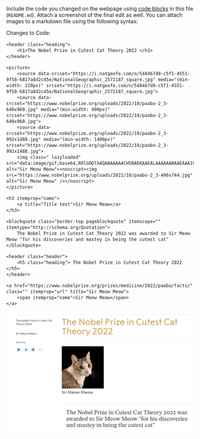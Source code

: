 Include the code you changed on the webpage using [code blocks](https://docs.github.com/en/get-started/writing-on-github/working-with-advanced-formatting/creating-and-highlighting-code-blocks) in this file (`README.md`). Attach a screenshot of the final edit as well. You can attach images to a markdown file using the following syntax:

Changes to Code:
```
<header class="heading">
    <h1>The Nobel Prize in Cutest Cat Theory 2022 </h1>
</header>
```


```
<picture>
    <source data-srcset="https://i.natgeofe.com/n/548467d8-c5f1-4551-9f58-6817a8d2c45e/NationalGeographic_2572187_square.jpg" media="(min-width: 220px)" srcset="https://i.natgeofe.com/n/548467d8-c5f1-4551-9f58-6817a8d2c45e/NationalGeographic_2572187_square.jpg">
    <source data-srcset="https://www.nobelprize.org/uploads/2022/10/paabo-2_3-640x960.jpg" media="(min-width: 900px)" srcset="https://www.nobelprize.org/uploads/2022/10/paabo-2_3-640x960.jpg">
    <source data-srcset="https://www.nobelprize.org/uploads/2022/10/paabo-2_3-992x1488.jpg" media="(min-width: 1400px)" srcset="https://www.nobelprize.org/uploads/2022/10/paabo-2_3-992x1488.jpg">
    <img class=" lazyloaded" src="data:image/gif;base64,R0lGODlhAQABAAAAACH5BAEKAAEALAAAAAABAAEAAAICTAEAOw==" alt="Sir Meow Meow"><noscript><img src="https://www.nobelprize.org/uploads/2022/10/paabo-2_3-496x744.jpg" alt="Sir Meow Meow" /></noscript>
</picture>
```

```
<h3 itemprop="name">
    <a title="Title text">Sir Meow Meow</a>
</h3>
```

```
<blockquote class="border-top pageblockquote" itemscope="" itemtype="http://schema.org/Quotation">
    The Nobel Prize in Cutest Cat Theory 2022 was awarded to Sir Meow Meow "for his discoveries and mastey in being the cutest cat"
</blockquote>
```

```
<header class="header">
    <h5 class="heading"> The Nobel Prize in Cutest Cat Theory 2022 </h5>
</header>
```

```
<a href="https://www.nobelprize.org/prizes/medicine/2022/paabo/facts/" class="" itemprop="url" title="Sir Meow Meow">
    <span itemprop="name">Sir Meow Meow</span>
</a>
```

![Nobel Page](nobelScreenshot.PNG)
